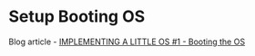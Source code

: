 # Setup Booting OS
Blog article - [IMPLEMENTING A LITTLE OS #1 - Booting the OS](https://medium.com/@mguanuradha/implementing-a-little-os-836e8c7cfbf0)
